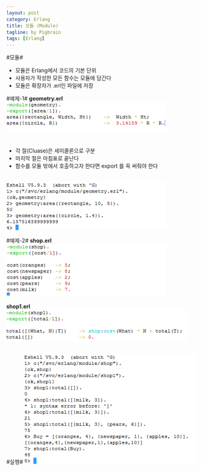 ```yaml
---
layout: post
category: Erlang
title: 모듈 (Module)
tagline: by Pigbrain
tags: [Erlang]
---
```


<!--more-->

#모듈#
* 모듈은 Erlang에서 코드의 기본 단위
* 사용자가 작성한 모든 함수는 모듈에 담긴다
* 모듈은 확장자가 .erl인 파일에 저장

#예제-1#
**geometry.erl**
<img src="/assets/themes/Snail/img/Erlang/Module/module-1.png" alt="">  
<br>
* 각 절(Cluase)은 세미콜론으로 구분  
* 마지막 절은 마침표로 끝난다  
* 함수를 모듈 밖에서 호출하고자 한다면 export 를 꼭 써줘야 한다  
<br>
<img src="/assets/themes/Snail/img/Erlang/Module/module-2.png" alt="">  
<br>

#예제-2#
**shop.erl**
<img src="/assets/themes/Snail/img/Erlang/Module/module-3.png" alt="">  
<br>
**shop1.erl**
<img src="/assets/themes/Snail/img/Erlang/Module/module-4.png" alt="">  
<br>

#실행#
<img src="/assets/themes/Snail/img/Erlang/Module/module-5.png" alt="">  

